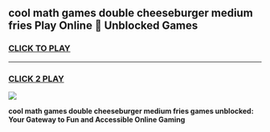 
## cool math games double cheeseburger medium fries Play Online 👋 Unblocked Games
<h3>
<a href="https://news.freeplayer.one?title=cool_math_games_double_cheeseburger_medium_fries&ref=17CMG">CLICK TO PLAY</a></h3>
<hr>

<h3>
<a href="https://news.freeplayer.one?title=cool_math_games_double_cheeseburger_medium_fries&ref=17CMG">CLICK 2 PLAY</a>
  
</h3>

<a href="https://news.freeplayer.one?title=cool_math_games_double_cheeseburger_medium_fries&ref=17CMG/"><img src="https://clearcache.store/games.png"></a>


**cool math games double cheeseburger medium fries games unblocked: Your Gateway to Fun and Accessible Online Gaming**
